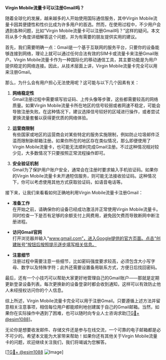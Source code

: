 **Virgin Mobile流量卡可以注册Gmail吗？**

随着全球化的发展，越来越多的人开始使用国际通信服务，其中Virgin Mobile流量卡因其便捷性和性价比成为许多用户的首选。然而，在使用过程中，不少用户会遇到各种问题，比如“Virgin Mobile流量卡可以注册Gmail吗？”这样的疑问。本文将从多个角度详细解答这个问题，并为有需要的朋友提供实用的建议。

首先，我们需要明确一点：Gmail是一个基于互联网的服务平台，只要你的设备能够连接到网络，理论上就可以通过任何合法有效的SIM卡或流量卡来注册Gmail账户。Virgin Mobile流量卡作为一种国际化的移动通信工具，其主要功能是为用户提供稳定的网络连接。因此，从技术层面上讲，Virgin Mobile流量卡完全可以用来注册Gmail。

那么，为什么会有用户担心无法使用呢？这可能与以下几个因素有关：

1. **网络稳定性**  
   Gmail注册过程中需要填写验证码、上传头像等步骤，这些都需要较高的网络质量。如果Virgin Mobile流量卡所在地区的信号较弱或者网速不稳定，可能会导致注册失败。在这种情况下，建议选择信号较好的区域进行操作，或者尝试更换流量套餐以获得更优质的网络体验。

2. **运营商限制**  
   有些国家或地区的运营商会对某些特定的服务实施限制，例如防止垃圾邮件泛滥而限制新邮箱注册。如果你所在的地区存在类似情况，那么即便使用了Virgin Mobile流量卡，也可能无法顺利完成Gmail注册。不过这种情况相对较少见，大多数情况下只要按照正常流程操作即可。

3. **安全验证机制**  
   Gmail为了保护用户账户安全，通常会在注册时要求输入手机验证码。如果你的Virgin Mobile流量卡未开通短信服务，则可能无法接收验证码。这种情况下，你可以考虑使用其他方式获取验证码，如语音电话等。

接下来，让我们来看看如何正确地利用Virgin Mobile流量卡注册Gmail：

- **准备工作**  
  在开始之前，请确保你的设备已经成功激活并正常使用Virgin Mobile流量卡。同时检查一下是否有足够的余额支付上网费用，避免因欠费而导致断网中断注册进程。

- **访问Gmail官网**  
  打开浏览器并输入“www.gmail.com”，进入Google提供的官方页面。点击“创建账号”按钮后按照提示逐步填写相关信息。

- **注意细节**  
  注册过程中需要注意一些细节，比如密码强度要求较高，必须包含大小写字母、数字以及特殊字符；此外还需要设置备用联系方式，方便日后找回密码。

最后，还有一个小技巧可以帮助大家更好地管理自己的Gmail账户——那就是定期更新登录设备列表。每次更换新的设备登录时都会收到通知，这样可以有效防止他人未经授权访问你的个人信息。

综上所述，Virgin Mobile流量卡完全可以用于注册Gmail。只要遵循上述方法并留意相关注意事项，相信每位用户都能顺利地创建属于自己的Gmail邮箱。当然，如果你在实际操作中遇到了困难，也可以随时向专业人士咨询求助[[TG💪+ @esim1088](https://t.me/s/esim1088)]。

无论你是想要收发邮件、存储文件还是参与在线交流，一个可靠的电子邮箱都是必不可少的。希望本文能为大家带来帮助！如果你还有其他关于Virgin Mobile流量卡的问题，欢迎继续关注我们，我们将竭诚为您解答。

[[TG💪+ @esim1088](https://t.me/s/esim1088) ![Image](https://i.postimg.cc/4NQfJmqS/Snipaste-2025-05-13-00-14-12.png)]